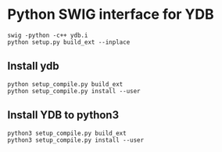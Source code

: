 # Python SWIG interface for YDB

```shell
swig -python -c++ ydb.i
python setup.py build_ext --inplace
```

## Install ydb
```shell
python setup_compile.py build_ext
python setup_compile.py install --user
```

## Install YDB to python3

```shell
python3 setup_compile.py build_ext
python3 setup_compile.py install --user
```
